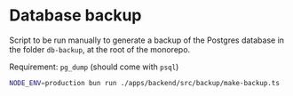 # Database backup

Script to be run manually to generate a backup of the Postgres database in the folder `db-backup`, at the root of the monorepo.

Requirement: `pg_dump` (should come with `psql`)

```sh
NODE_ENV=production bun run ./apps/backend/src/backup/make-backup.ts
```
